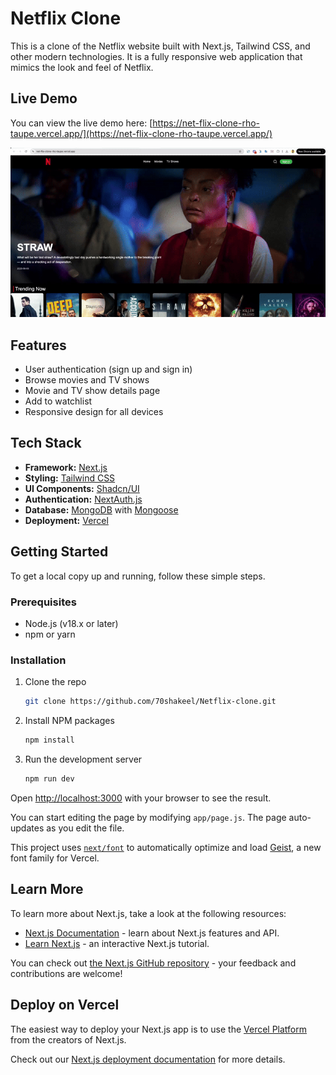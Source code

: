 # Netflix Clone

This is a clone of the Netflix website built with Next.js, Tailwind CSS, and other modern technologies. It is a fully responsive web application that mimics the look and feel of Netflix.

## Live Demo

You can view the live demo here: [https://net-flix-clone-rho-taupe.vercel.app/](https://net-flix-clone-rho-taupe.vercel.app/)

![Live Demo](live.gif)

## Features

- User authentication (sign up and sign in)
- Browse movies and TV shows
- Movie and TV show details page
- Add to watchlist
- Responsive design for all devices

## Tech Stack

- **Framework:** [Next.js](https://nextjs.org/)
- **Styling:** [Tailwind CSS](https://tailwindcss.com/)
- **UI Components:** [Shadcn/UI](https://ui.shadcn.com/)
- **Authentication:** [NextAuth.js](https://next-auth.js.org/)
- **Database:** [MongoDB](https://www.mongodb.com/) with [Mongoose](https://mongoosejs.com/)
- **Deployment:** [Vercel](https://vercel.com/)

## Getting Started

To get a local copy up and running, follow these simple steps.

### Prerequisites

- Node.js (v18.x or later)
- npm or yarn

### Installation

1.  Clone the repo
    ```sh
    git clone https://github.com/70shakeel/Netflix-clone.git
    ```
2.  Install NPM packages
    ```sh
    npm install
    ```
3.  Run the development server
    ```sh
    npm run dev
    ```

Open [http://localhost:3000](http://localhost:3000) with your browser to see the result.

You can start editing the page by modifying `app/page.js`. The page auto-updates as you edit the file.

This project uses [`next/font`](https://nextjs.org/docs/app/building-your-application/optimizing/fonts) to automatically optimize and load [Geist](https://vercel.com/font), a new font family for Vercel.

## Learn More

To learn more about Next.js, take a look at the following resources:

- [Next.js Documentation](https://nextjs.org/docs) - learn about Next.js features and API.
- [Learn Next.js](https://nextjs.org/learn) - an interactive Next.js tutorial.

You can check out [the Next.js GitHub repository](https://github.com/vercel/next.js) - your feedback and contributions are welcome!

## Deploy on Vercel

The easiest way to deploy your Next.js app is to use the [Vercel Platform](https://vercel.com/new?utm_medium=default-template&filter=next.js&utm_source=create-next-app&utm_campaign=create-next-app-readme) from the creators of Next.js.

Check out our [Next.js deployment documentation](https://nextjs.org/docs/app/building-your-application/deploying) for more details.
